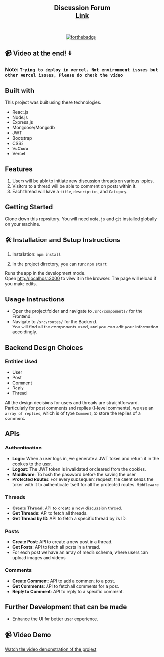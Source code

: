 <h2 align="center">
   Discussion Forum<br/>
  <a href="https://frontend-beta-jade-56.vercel.app/login" target="_blank">Link</a>
</h2>

<br/>

<center>

[![forthebadge](https://forthebadge.com/images/badges/made-with-javascript.svg)](https://forthebadge.com) &nbsp;

</center>

## 📹 Video at the end! ⬇️

### Note: `Trying to deploy in vercel. Not environment issues but other vercel issues, Please do check the video`

## Built with

This project was built using these technologies.

- React.js
- Node.js
- Express.js
- Mongoose/Mongodb
- JWT
- Bootstrap
- CSS3
- VsCode
- Vercel

## Features

1. Users will be able to initiate new discussion threads on various topics.
2. Visitors to a thread will be able to comment on posts within it.
3. Each thread will have a `title`, `description`, and `Category`.

## Getting Started

Clone down this repository. You will need `node.js` and `git` installed globally on your machine.

## 🛠 Installation and Setup Instructions

1. Installation: `npm install`

2. In the project directory, you can run: `npm start`

Runs the app in the development mode.\
Open [http://localhost:3000](http://localhost:3000) to view it in the browser.
The page will reload if you make edits.

## Usage Instructions

- Open the project folder and navigate to `/src/components/` for the Frontend. <br/>
- Navigate to `/src/routes/` for the Backend. <br/>
  You will find all the components used, and you can edit your information accordingly.

## Backend Design Choices

### Entities Used

- User
- Post
- Comment
- Reply
- Thread

All the design decisions for users and threads are straightforward. Particularly for post comments and replies (1-level comments), we use an `array of replies`, which is of type `Comment`, to store the replies of a comment.

## APIs

### Authentication

- **Login**: When a user logs in, we generate a JWT token and return it in the cookies to the user.
- **Logout**: The JWT token is invalidated or cleared from the cookies.
- **Middlware**: To hash the password before the saving the user
- **Protected Routes**: For every subsequent request, the client sends the token with it to authenticate itself for all the protected routes. `Middleware`

### Threads

- **Create Thread**: API to create a new discussion thread.
- **Get Threads**: API to fetch all threads.
- **Get Thread by ID**: API to fetch a specific thread by its ID.

### Posts

- **Create Post**: API to create a new post in a thread.
- **Get Posts**: API to fetch all posts in a thread.
- For each post we have an array of media schema, where users can upload images and videos

### Comments

- **Create Comment**: API to add a comment to a post.
- **Get Comments**: API to fetch all comments for a post.
- **Reply to Comment**: API to reply to a specific comment.

## Further Development that can be made

- Enhance the UI for better user experience.

## 📹 Video Demo

[Watch the video demonstration of the project](https://drive.google.com/file/d/1kEv4d2Yqn8OCabNSq32a3o6kk7tOueEl/view?usp=drive_link)

